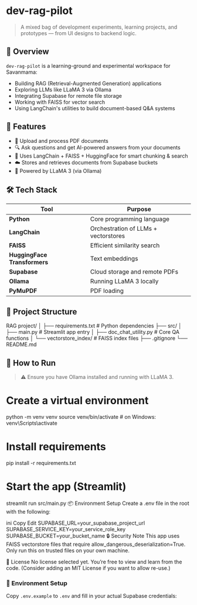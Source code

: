 # dev-rag-pilot

> A mixed bag of development experiments, learning projects, and prototypes — from UI designs to backend logic.

## 🚀 Overview

`dev-rag-pilot` is a learning-ground and experimental workspace for Savanmama:
- Building RAG (Retrieval-Augmented Generation) applications
- Exploring LLMs like LLaMA 3 via Ollama
- Integrating Supabase for remote file storage
- Working with FAISS for vector search
- Using LangChain's utilities to build document-based Q&A systems

## 🧠 Features

- 📄 Upload and process PDF documents
- 🔍 Ask questions and get AI-powered answers from your documents
- 🧠 Uses LangChain + FAISS + HuggingFace for smart chunking & search
- ☁️ Stores and retrieves documents from Supabase buckets
- 🤖 Powered by LLaMA 3 (via Ollama)

## 🛠️ Tech Stack

| Tool | Purpose |
|------|---------|
| **Python** | Core programming language |
| **LangChain** | Orchestration of LLMs + vectorstores |
| **FAISS** | Efficient similarity search |
| **HuggingFace Transformers** | Text embeddings |
| **Supabase** | Cloud storage and remote PDFs |
| **Ollama** | Running LLaMA 3 locally |
| **PyMuPDF** | PDF loading |

## 📂 Project Structure

RAG project/
│
├── requirements.txt # Python dependencies
├── src/
│ ├── main.py # Streamlit app entry
│ ├── doc_chat_utility.py # Core QA functions
│ └── vectorstore_index/ # FAISS index files
├── .gitignore
└── README.md


## 🧪 How to Run

> ⚠️ Ensure you have Ollama installed and running with LLaMA 3.

# Create a virtual environment
python -m venv venv
source venv/bin/activate  # on Windows: venv\Scripts\activate

# Install requirements
pip install -r requirements.txt

# Start the app (Streamlit)
streamlit run src/main.py
📦 Environment Setup
Create a .env file in the root with the following:

ini
Copy
Edit
SUPABASE_URL=your_supabase_project_url
SUPABASE_SERVICE_KEY=your_service_role_key
SUPABASE_BUCKET=your_bucket_name
🔒 Security Note
This app uses FAISS vectorstore files that require allow_dangerous_deserialization=True.
Only run this on trusted files on your own machine.

🤝 License
No license selected yet. You’re free to view and learn from the code.
(Consider adding an MIT License if you want to allow re-use.)

### 🔧 Environment Setup
Copy `.env.example` to `.env` and fill in your actual Supabase credentials:

